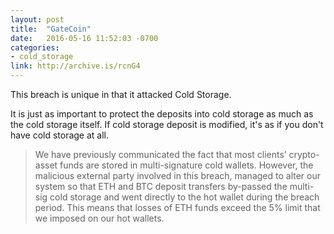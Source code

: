 ```yaml
---
layout: post
title:  "GateCoin"
date:   2016-05-16 11:52:03 -0700
categories:
- cold_storage
link: http://archive.is/rcnG4
---
```

This breach is unique in that it attacked Cold Storage.

It is just as important to protect the deposits into cold storage as much as the cold storage itself. If cold storage deposit is modified, it's as if you don't have cold storage at all.

> We have previously communicated the fact that most clients’ crypto-asset funds are stored in multi-signature cold wallets. However, the malicious external party involved in this breach, managed to alter our system so that ETH and BTC deposit transfers by-passed the multi-sig cold storage and went directly to the hot wallet during the breach period. This means that losses of ETH funds exceed the 5% limit that we imposed on our hot wallets.
